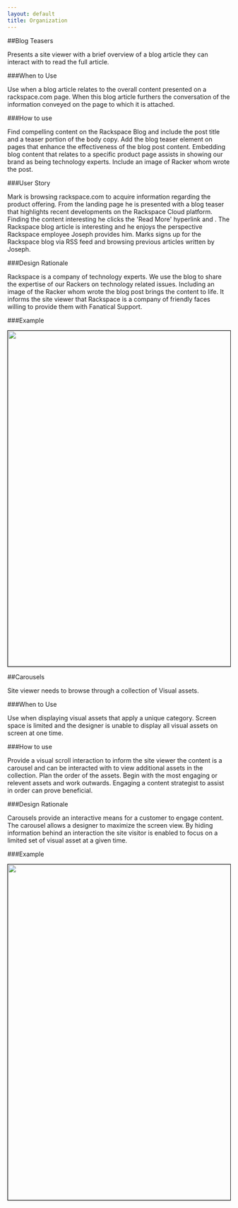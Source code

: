 ```yaml
---
layout: default
title: Organization
---
```


##Blog Teasers

Presents a site viewer with a brief overview of a blog article they can interact with to read the full article.

###When to Use

Use when a blog article relates to the overall content presented on a rackspace.com page. When this blog article furthers the conversation of the information conveyed on the page to which it is attached.

###How to use

Find compelling content on the Rackspace Blog and include the post title and a teaser portion of the body copy. Add the blog teaser element on pages that enhance the effectiveness of the blog post content. Embedding blog content that relates to a specific product page assists in showing our brand as being technology experts. Include an image of Racker whom wrote the post.

###User Story

Mark is browsing rackspace.com to acquire information regarding the product offering. From the landing page he is presented with a blog teaser that highlights recent developments on the Rackspace Cloud platform. Finding the content interesting he clicks the 'Read More' hyperlink and . The Rackspace blog article is interesting and he enjoys the perspective Rackspace employee Joseph provides him. Marks signs up for the Rackspace blog via RSS feed and browsing previous articles written by Joseph.

###Design Rationale

Rackspace is a company of technology experts. We use the blog to share the expertise of our Rackers on technology related issues. Including an image of the Racker whom wrote the blog post brings the content to life. It informs the site viewer that Rackspace is a company of friendly faces willing to provide them with Fanatical Support.

###Example

<img style="width:760px; border: solid 1px black;" src="http://e6e61b233bcecd895fdb-74f5ac90bad95964d53ac3322f7d0dec.r76.cf1.rackcdn.com/blog_teaser.png">

##Carousels

Site viewer needs to browse through a collection of Visual assets.

###When to Use

Use when displaying visual assets that apply a unique category. Screen space is limited and the designer is unable to display all visual assets on screen at one time.

###How to use

Provide a visual scroll interaction to inform the site viewer the content is a carousel and can be interacted with to view additional assets in the collection. Plan the order of the assets. Begin with the most engaging or relevent assets and work outwards. Engaging a content strategist to assist in order can prove beneficial.

###Design Rationale

Carousels provide an interactive means for a customer to engage content. The carousel allows a designer to maximize the screen view. By hiding information behind an interaction the site visitor is enabled to focus on a limited set of visual asset at a given time.

###Example

<img style="width:760px; border: solid 1px black;" src="http://e6e61b233bcecd895fdb-74f5ac90bad95964d53ac3322f7d0dec.r76.cf1.rackcdn.com/carousel.png">